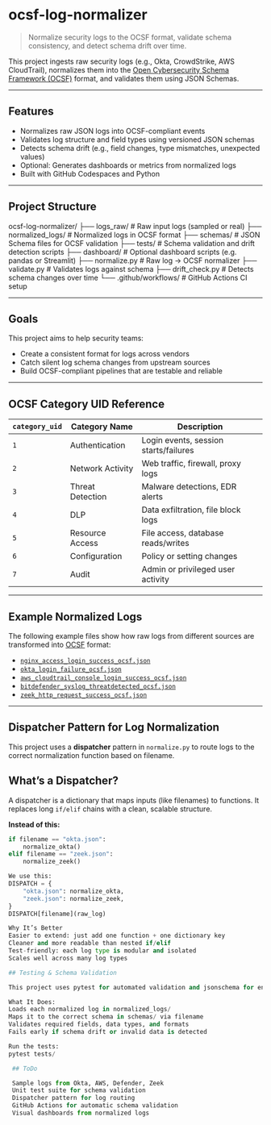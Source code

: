 # ocsf-log-normalizer

> Normalize security logs to the OCSF format, validate schema consistency, and detect schema drift over time.

This project ingests raw security logs (e.g., Okta, CrowdStrike, AWS CloudTrail), normalizes them into the [Open Cybersecurity Schema Framework (OCSF)](https://ocsf.io/) format, and validates them using JSON Schemas.

---

## Features

- Normalizes raw JSON logs into OCSF-compliant events
- Validates log structure and field types using versioned JSON schemas
- Detects schema drift (e.g., field changes, type mismatches, unexpected values)
- Optional: Generates dashboards or metrics from normalized logs
- Built with GitHub Codespaces and Python

---

## Project Structure
ocsf-log-normalizer/ ├── logs_raw/ # Raw input logs (sampled or real) ├── normalized_logs/ # Normalized logs in OCSF format ├── schemas/ # JSON Schema files for OCSF validation ├── tests/ # Schema validation and drift detection scripts ├── dashboard/ # Optional dashboard scripts (e.g. pandas or Streamlit) ├── normalize.py # Raw log → OCSF normalizer ├── validate.py # Validates logs against schema ├── drift_check.py # Detects schema changes over time └── .github/workflows/ # GitHub Actions CI setup


---

## Goals

This project aims to help security teams:

- Create a consistent format for logs across vendors
- Catch silent log schema changes from upstream sources
- Build OCSF-compliant pipelines that are testable and reliable

---

## OCSF Category UID Reference

| `category_uid` | Category Name       | Description                             |
|----------------|---------------------|-----------------------------------------|
| `1`            | Authentication      | Login events, session starts/failures   |
| `2`            | Network Activity    | Web traffic, firewall, proxy logs       |
| `3`            | Threat Detection    | Malware detections, EDR alerts          |
| `4`            | DLP                 | Data exfiltration, file block logs      |
| `5`            | Resource Access     | File access, database reads/writes      |
| `6`            | Configuration       | Policy or setting changes               |
| `7`            | Audit               | Admin or privileged user activity       |

---

## Example Normalized Logs

The following example files show how raw logs from different sources are transformed into [OCSF](https://schema.ocsf.io/) format:

- [`nginx_access_login_success_ocsf.json`](normalized_logs/nginx_access_login_success_ocsf.json)
- [`okta_login_failure_ocsf.json`](normalized_logs/okta_login_failure_ocsf.json)
- [`aws_cloudtrail_console_login_success_ocsf.json`](normalized_logs/aws_cloudtrail_console_login_success_ocsf.json)
- [`bitdefender_syslog_threatdetected_ocsf.json`](normalized_logs/bitdefender_syslog_threatdetected_ocsf.json)
- [`zeek_http_request_success_ocsf.json`](normalized_logs/zeek_http_request_success_ocsf.json)

---

## Dispatcher Pattern for Log Normalization

This project uses a **dispatcher** pattern in `normalize.py` to route logs to the correct normalization function based on filename.

## What’s a Dispatcher?

A dispatcher is a dictionary that maps inputs (like filenames) to functions. It replaces long `if/elif` chains with a clean, scalable structure.

**Instead of this:**
```python
if filename == "okta.json":
    normalize_okta()
elif filename == "zeek.json":
    normalize_zeek()

We use this:
DISPATCH = {
    "okta.json": normalize_okta,
    "zeek.json": normalize_zeek,
}
DISPATCH[filename](raw_log)

Why It’s Better
Easier to extend: just add one function + one dictionary key
Cleaner and more readable than nested if/elif
Test-friendly: each log type is modular and isolated
Scales well across many log types

## Testing & Schema Validation

This project uses pytest for automated validation and jsonschema for enforcing OCSF compliance.

What It Does:
Loads each normalized log in normalized_logs/
Maps it to the correct schema in schemas/ via filename
Validates required fields, data types, and formats
Fails early if schema drift or invalid data is detected

Run the tests:
pytest tests/

 ## ToDo

 Sample logs from Okta, AWS, Defender, Zeek
 Unit test suite for schema validation
 Dispatcher pattern for log routing
 GitHub Actions for automatic schema validation
 Visual dashboards from normalized logs